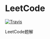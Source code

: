 # LeetCode

[![Travis](https://img.shields.io/badge/language-Python-red.svg)](https://www.python.org/)

LeetCode题解